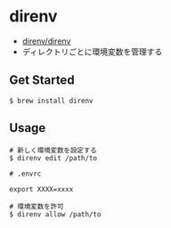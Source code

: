 # direnv
- [direnv/direnv](https://github.com/direnv/direnv)
- ディレクトリごとに環境変数を管理する

## Get Started
```
$ brew install direnv
```

## Usage
```
# 新しく環境変数を設定する
$ direnv edit /path/to
```

```
# .envrc

export XXXX=xxxx
```

```
# 環境変数を許可
$ direnv allow /path/to
```
